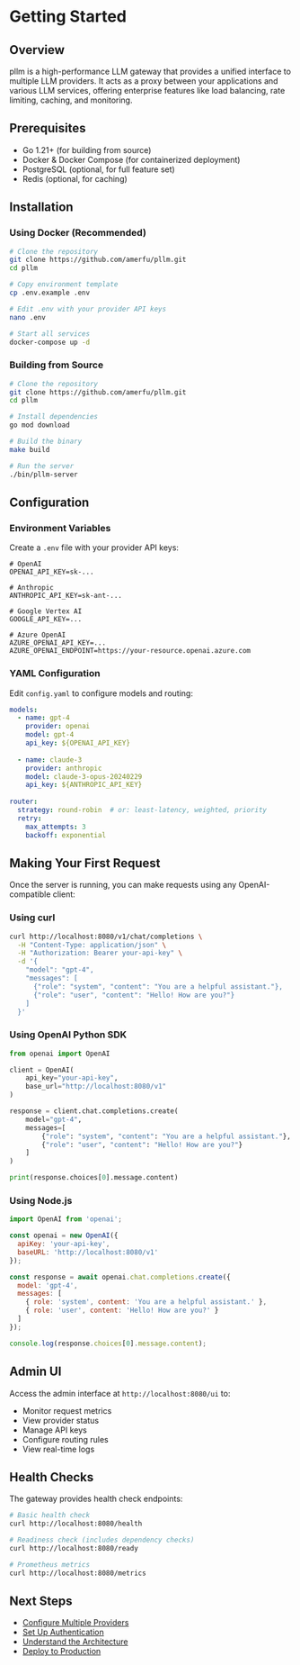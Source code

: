 # Getting Started

## Overview

pllm is a high-performance LLM gateway that provides a unified interface to multiple LLM providers. It acts as a proxy between your applications and various LLM services, offering enterprise features like load balancing, rate limiting, caching, and monitoring.

## Prerequisites

- Go 1.21+ (for building from source)
- Docker & Docker Compose (for containerized deployment)
- PostgreSQL (optional, for full feature set)
- Redis (optional, for caching)

## Installation

### Using Docker (Recommended)

```bash
# Clone the repository
git clone https://github.com/amerfu/pllm.git
cd pllm

# Copy environment template
cp .env.example .env

# Edit .env with your provider API keys
nano .env

# Start all services
docker-compose up -d
```

### Building from Source

```bash
# Clone the repository
git clone https://github.com/amerfu/pllm.git
cd pllm

# Install dependencies
go mod download

# Build the binary
make build

# Run the server
./bin/pllm-server
```

## Configuration

### Environment Variables

Create a `.env` file with your provider API keys:

```env
# OpenAI
OPENAI_API_KEY=sk-...

# Anthropic
ANTHROPIC_API_KEY=sk-ant-...

# Google Vertex AI
GOOGLE_API_KEY=...

# Azure OpenAI
AZURE_OPENAI_API_KEY=...
AZURE_OPENAI_ENDPOINT=https://your-resource.openai.azure.com
```

### YAML Configuration

Edit `config.yaml` to configure models and routing:

```yaml
models:
  - name: gpt-4
    provider: openai
    model: gpt-4
    api_key: ${OPENAI_API_KEY}
    
  - name: claude-3
    provider: anthropic
    model: claude-3-opus-20240229
    api_key: ${ANTHROPIC_API_KEY}
    
router:
  strategy: round-robin  # or: least-latency, weighted, priority
  retry:
    max_attempts: 3
    backoff: exponential
```

## Making Your First Request

Once the server is running, you can make requests using any OpenAI-compatible client:

### Using curl

```bash
curl http://localhost:8080/v1/chat/completions \
  -H "Content-Type: application/json" \
  -H "Authorization: Bearer your-api-key" \
  -d '{
    "model": "gpt-4",
    "messages": [
      {"role": "system", "content": "You are a helpful assistant."},
      {"role": "user", "content": "Hello! How are you?"}
    ]
  }'
```

### Using OpenAI Python SDK

```python
from openai import OpenAI

client = OpenAI(
    api_key="your-api-key",
    base_url="http://localhost:8080/v1"
)

response = client.chat.completions.create(
    model="gpt-4",
    messages=[
        {"role": "system", "content": "You are a helpful assistant."},
        {"role": "user", "content": "Hello! How are you?"}
    ]
)

print(response.choices[0].message.content)
```

### Using Node.js

```javascript
import OpenAI from 'openai';

const openai = new OpenAI({
  apiKey: 'your-api-key',
  baseURL: 'http://localhost:8080/v1'
});

const response = await openai.chat.completions.create({
  model: 'gpt-4',
  messages: [
    { role: 'system', content: 'You are a helpful assistant.' },
    { role: 'user', content: 'Hello! How are you?' }
  ]
});

console.log(response.choices[0].message.content);
```

## Admin UI

Access the admin interface at `http://localhost:8080/ui` to:

- Monitor request metrics
- View provider status
- Manage API keys
- Configure routing rules
- View real-time logs

## Health Checks

The gateway provides health check endpoints:

```bash
# Basic health check
curl http://localhost:8080/health

# Readiness check (includes dependency checks)
curl http://localhost:8080/ready

# Prometheus metrics
curl http://localhost:8080/metrics
```

## Next Steps

- [Configure Multiple Providers](/providers)
- [Set Up Authentication](/auth)
- [Understand the Architecture](/guide/architecture)
- [Deploy to Production](/deployment)